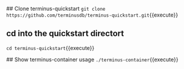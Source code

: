## Clone terminus-quickstart
`git clone https://github.com/terminusdb/terminus-quickstart.git`{{execute}}

## cd into the quickstart directort
`cd terminus-quickstart`{{execute}}

## Show terminus-container usage
`./terminus-container`{{execute}}

